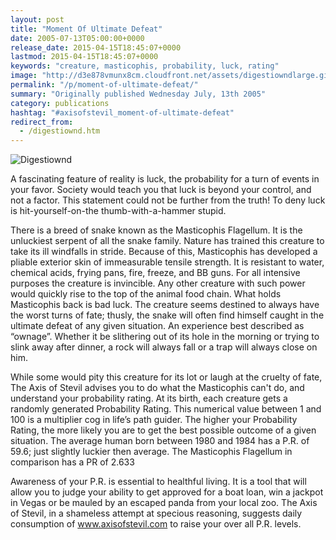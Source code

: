 ```yaml
---
layout: post
title: "Moment Of Ultimate Defeat"
date: 2005-07-13T05:00:00+0000
release_date: 2015-04-15T18:45:07+0000
lastmod: 2015-04-15T18:45:07+0000
keywords: "creature, masticophis, probability, luck, rating"
image: "http://d3e878vmunx8cm.cloudfront.net/assets/digestiowndlarge.gif"
permalink: "/p/moment-of-ultimate-defeat/"
summary: "Originally published Wednesday July, 13th 2005"
category: publications
hashtag: "#axisofstevil_moment-of-ultimate-defeat"
redirect_from:
  - /digestiownd.htm
---
```


[id_1]: http://d3e878vmunx8cm.cloudfront.net/assets/digestiowndlarge.gif "Digestiownd"
![Digestiownd][id_1]

A fascinating feature of reality is luck, the probability for a turn of events in your favor. Society would teach you that luck is beyond your control, and not a factor. This statement could not be further from the truth! To deny luck is hit-yourself-on-the thumb-with-a-hammer stupid.

There is a breed of snake known as the Masticophis Flagellum. It is the unluckiest serpent of all the snake family. Nature has trained this creature to take its ill windfalls in stride. Because of this, Masticophis has developed a pliable exterior skin of immeasurable tensile strength. It is resistant to water, chemical acids, frying pans, fire, freeze, and BB guns. For all intensive purposes the creature is invincible. Any other creature with such power would quickly rise to the top of the animal food chain. What holds Masticophis back is bad luck. The creature seems destined to always have the worst turns of fate; thusly, the snake will often find himself caught in the ultimate defeat of any given situation. An experience best described as “ownage”. Whether it be slithering out of its hole in the morning or trying to slink away after dinner, a rock will always fall or a trap will always close on him.

While some would pity this creature for its lot or laugh at the cruelty of fate, The Axis of Stevil advises you to do what the Masticophis can't do, and understand your probability rating. At its birth, each creature gets a randomly generated Probability Rating. This numerical value between 1 and 100 is a multiplier cog in life’s path guider. The higher your Probability Rating, the more likely you are to get the best possible outcome of a given situation. The average human born between 1980 and 1984 has a P.R. of 59.6; just slightly luckier then average. The Masticophis Flagellum in comparison has a PR of 2.633

Awareness of your P.R. is essential to healthful living. It is a tool that will allow you to judge your ability to get approved for a boat loan, win a jackpot in Vegas or be mauled by an escaped panda from your local zoo.
The Axis of Stevil, in a shameless attempt at specious reasoning, suggests daily consumption of www.axisofstevil.com to raise your over all P.R. levels.
